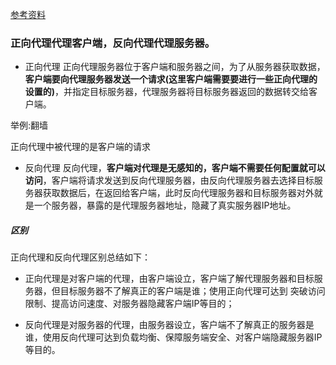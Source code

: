 [参考资料](https://www.jb51.net/article/182171.htm)



### 正向代理代理客户端，反向代理代理服务器。

- 正向代理
正向代理服务器位于客户端和服务器之间，为了从服务器获取数据，**客户端要向代理服务器发送一个请求(这里客户端需要要进行一些正向代理的设置的)**，并指定目标服务器，代理服务器将目标服务器返回的数据转交给客户端。

举例:翻墙

正向代理中被代理的是客户端的请求

- 反向代理
反向代理，**客户端对代理是无感知的，客户端不需要任何配置就可以访问**，客户端将请求发送到反向代理服务器，由反向代理服务器去选择目标服务器获取数据后，在返回给客户端，此时反向代理服务器和目标服务器对外就是一个服务器，暴露的是代理服务器地址，隐藏了真实服务器IP地址。

##### 区别

正向代理和反向代理区别总结如下：

- 正向代理是对客户端的代理，由客户端设立，客户端了解代理服务器和目标服务器，但目标服务器不了解真正的客户端是谁；使用正向代理可达到 突破访问限制、提高访问速度、对服务器隐藏客户端IP等目的；

- 反向代理是对服务器的代理，由服务器设立，客户端不了解真正的服务器是谁，使用反向代理可达到负载均衡、保障服务端安全、对客户端隐藏服务器IP等目的。
